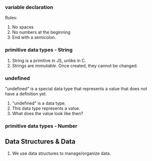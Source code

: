 ### variable declaration
Rules: 
1. No spaces
2. No numbers at the beginning
3. End with a semicolon.

### primitive data types - String
1. String is a primitive in JS, unlike in C.
2. Strings are *immutable*. Once created, they cannot be changed.

### undefined
"undefined" is a special data type that represents a value that does not have a definition yet.
1. "undefined" is a data type.
2. This data type represents a value. 
3. What does the value look like then?

### primitive data types - Number

## Data Structures & Data
1. We use data structures to manage/organize data. 
